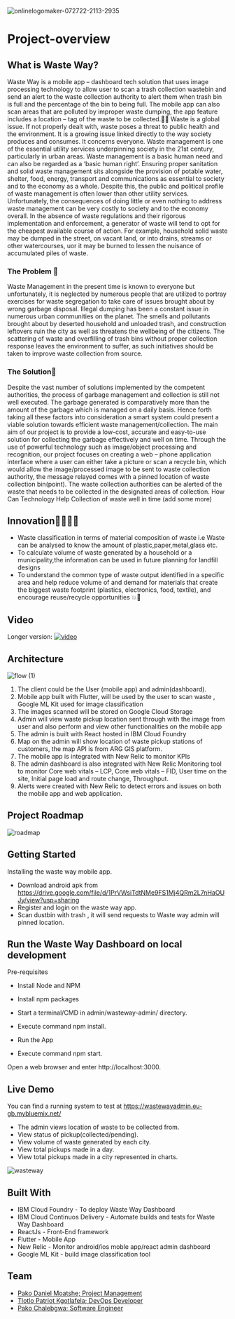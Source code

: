 
![onlinelogomaker-072722-2113-2935](https://user-images.githubusercontent.com/51744364/181367461-beb886f8-46ab-4764-9dd3-4bd209904203.png)

# Project-overview

## What is Waste Way?

Waste Way is a mobile app – dashboard tech solution that uses image processing technology to allow user to scan a trash collection wastebin and send an alert to the waste collection authority to alert them when trash bin is full and the percentage of the bin to being full. The mobile app can also scan areas that are polluted by improper waste dumping, the app feature includes a location – tag of the waste to be collected.:compass::articulated_lorry:
 Waste is a global issue. If not properly dealt with, waste poses a threat to public health and the environment. It is a growing issue linked directly to the way society produces and consumes. It concerns everyone. Waste management is one of the essential utility services underpinning society in the 21st century, particularly in urban areas. Waste management is a basic human need and can also be regarded as a ‘basic human right’. Ensuring proper sanitation and solid waste management sits alongside the provision of potable water, shelter, food, energy, transport and communications as essential to society and to the economy as a whole. Despite this, the public and political profile of waste management is often lower than other utility services. Unfortunately, the consequences of doing little or even nothing to address waste management can be very costly to society and to the economy overall. In the absence of waste regulations and their rigorous implementation and enforcement, a generator of waste will tend to opt for the cheapest available course of action. For example, household solid waste may be dumped in the street, on vacant land, or into drains, streams or other watercourses, uor it may be burned to lessen the nuisance of accumulated piles of waste.

### The Problem :thought_balloon:

Waste Management in the present time is known to everyone but unfortunately, it is neglected by numerous people that are utilized to portray exercises for waste segregation to take care of issues brought about by wrong garbage disposal. Illegal dumping has been a constant issue in numerous urban communities on the planet. The smells and pollutants brought about by deserted household and unloaded trash, and construction leftovers ruin the city as well as threatens the wellbeing of the citizens. The scattering of waste and overfilling of trash bins without proper collection response leaves the environment to suffer, as such initiatives should be taken to improve waste collection from source.

### The Solution:monocle_face:

Despite the vast number of solutions implemented by the competent authorities, the process of garbage management and collection is still not well executed. The garbage generated is comparatively more than the amount of  the garbage which is managed on a daily basis. Hence forth taking all these factors into consideration a smart system could present a viable solution towards efficient waste management/collection. The main aim of our project is to provide a low-cost, accurate and easy-to-use solution for collecting the garbage effectively and well on time.
Through the use of powerful technology such as image/object processing and recognition, our project focuses on creating a web – phone application interface where a user can either take a picture or scan a recycle bin, which would allow the image/processed image to be sent to waste collection authority, the message relayed comes with a pinned location of waste collection bin(point).
The waste collection authorities can be alerted of the waste that needs to be collected in the designated areas of collection.
How Can Technology Help
 Collection of waste well in time
 (add some more)
 
## Innovation:scientist::woman_technologist:

* Waste classification  in terms of material composition of waste i.e Waste can be analysed to know the amount of plastic,paper,metal,glass etc.
* To calculate volume of waste generated by a household or a municipality,the information can be used in future planning for landfill designs
* To understand the common type of waste output identified in a specific area  and help  reduce volume of and demand for materials that create the biggest waste     footprint (plastics, electronics, food, textile), and encourage reuse/recycle opportunities :collision::100:

## Video
Longer version:
[![video](https://user-images.githubusercontent.com/51744364/181443948-4d3af4be-f90d-4f99-ad26-d7e69fafff6d.jpeg)](https://www.youtube.com/watch?v=jxVMyy9FqNM)

## Architecture

![flow (1)](https://user-images.githubusercontent.com/51744364/181261419-a54261c7-d9fd-4c8e-9390-aff05fa30081.png)

1.	The client could be the User (mobile app) and admin(dashboard).
2.	Mobile app built with Flutter, will be used by the user to scan waste , Google ML Kit used for image classification
3.	The images scanned will be stored on Google Cloud Storage
4.	Admin will view waste pickup location sent through with the image from user and also perform and view other functionalities on the mobile app
5.	The admin is built with React hosted in IBM Cloud Foundry
6.	Map on the admin will show location of waste pickup stations of customers, the map API is from ARG GIS platform.
7.	The mobile app is integrated with New Relic to monitor KPIs 
8.	The admin dashboard is also integrated with New Relic Monitoring tool to monitor Core web vitals – LCP, Core web vitals – FID, User time on the site, Initial page load and route change, Throughput.
9.	Alerts were created with New Relic to detect errors and issues on both the mobile app and web application. 


## Project Roadmap

![roadmap](https://user-images.githubusercontent.com/51744364/181123768-5a70e5dc-522b-4ccc-8dfa-71f2a4e6a1d0.PNG)

## Getting Started

Installing the waste way mobile app.

* Download android apk from https://drive.google.com/file/d/1PrVWsiTdtNMe9FS1Mj4QRm2L7nHaOUJy/view?usp=sharing
* Register and login on the waste way app.
* Scan dustbin with trash , it will send requests to Waste way admin will pinned location.

## Run the Waste Way Dashboard on local development

Pre-requisites

* Install Node and NPM
* Install npm packages
* Start a terminal/CMD in admin/wasteway-admin/ directory.
* Execute command npm install.

* Run the App
* Execute command npm start.

Open a web browser and enter http://localhost:3000.

## Live Demo
You can find a running system to test at https://wastewayadmin.eu-gb.mybluemix.net/

* The admin views location of waste to be collected from.
* View status of pickup(collected/pending).
* View volume of waste generated by each city.
* View total pickups made in a day.
* View total pickups made in a city represented in charts.

![wasteway](https://user-images.githubusercontent.com/51744364/181116657-5e59e2ca-6c45-4abe-8b5e-536d91b2dae9.PNG)

##  Built With

* IBM Cloud Foundry - To deploy Waste Way Dashboard
* IBM Cloud Continuos Delivery - Automate builds and tests for Waste Way Dashboard
* ReactJs - Front-End framework
* Flutter - Mobile App
* New Relic - Monitor android/ios moble app/react admin dashboard
* Google ML Kit - build image classification tool

## Team

- [Pako Daniel Moatshe; Project Management](https://www.linkedin.com/in/pako-moatshe-94b93216a/)
- [Tlotlo Patriot Kgotlafela; DevOps Developer](https://www.linkedin.com/in/tlotlopkgotlafela/)
- [Pako Chalebgwa; Software Engineer](https://www.linkedin.com/in/pchalebgwa/)

 
